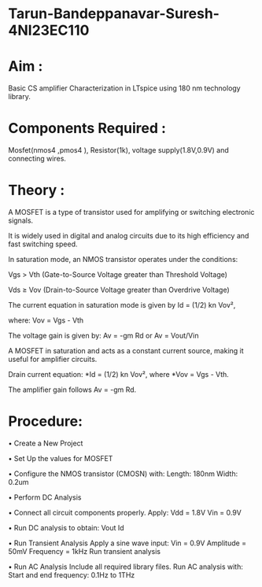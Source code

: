 # Tarun-Bandeppanavar-Suresh-4NI23EC110
# Aim :
  Basic CS amplifier Characterization in LTspice
using 180 nm technology library.
# Components Required : 
  Mosfet(nmos4 ,pmos4 ), Resistor(1k), voltage supply(1.8V,0.9V) and connecting wires.
# Theory :
A MOSFET is a type of transistor used for amplifying or switching electronic signals. 

It is widely used in digital and analog circuits due to its high efficiency and fast switching speed.

In saturation mode, an NMOS transistor operates under the conditions:

Vgs > Vth (Gate-to-Source Voltage greater than Threshold Voltage)

Vds ≥ Vov (Drain-to-Source Voltage greater than Overdrive Voltage)

The current equation in saturation mode is given by Id = (1/2) kn Vov², 

where:
Vov = Vgs - Vth

The voltage gain is given by: Av = -gm Rd  or Av = Vout/Vin

A MOSFET in saturation and acts as a constant current source, making it useful for amplifier circuits.

Drain current equation: *Id = (1/2) kn Vov², where *Vov = Vgs - Vth.

The amplifier gain follows Av = -gm Rd.

# Procedure:
• Create a New Project

• Set Up the values for MOSFET

• Configure the NMOS transistor (CMOSN) with:
  Length: 180nm
  Width: 0.2um
  
• Perform DC Analysis

• Connect all circuit components properly.
  Apply:
  Vdd = 1.8V
  Vin = 0.9V
  
• Run DC analysis to obtain:
  Vout
  Id
  
• Run Transient Analysis
  Apply a sine wave input:
  Vin = 0.9V
  Amplitude = 50mV
  Frequency = 1kHz
  Run transient analysis
  
• Run AC Analysis
  Include all required library files.
  Run AC analysis with:
  Start and end frequency: 0.1Hz to 1THz
          
